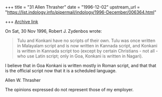 +++
title = "31 Allen Thrasher"
date = "1996-12-02"
upstream_url = "https://list.indology.info/pipermail/indology/1996-December/006364.html"

+++
[Archive link](https://list.indology.info/pipermail/indology/1996-December/006364.html)

On Sat, 30 Nov 1996, Robert J. Zydenbos wrote:

<snip>

> 
> Tulu and Konkani have no scripts of their own. Tulu was once written in
> Malayalam script and is now written in Kannada script, and Konkani is
> written in Kannada script too (except by certain Christians - not all -
> who use Latin script; only in Goa, Konkani is written in Nagari).
> 

<snip>

I believe that in Goa Konkani is written mostly in Roman script, and that
that is the official script now that it is a scheduled language.

Allen W. Thrasher

The opinions expressed do not represent those of my employer.






